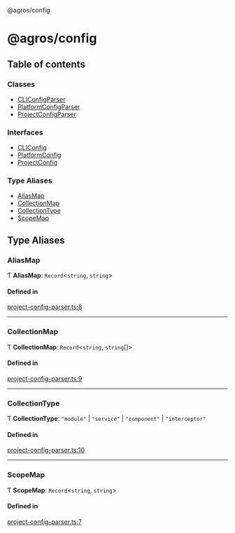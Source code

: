 @agros/config

# @agros/config

## Table of contents

### Classes

- [CLIConfigParser](classes/CLIConfigParser.md)
- [PlatformConfigParser](classes/PlatformConfigParser.md)
- [ProjectConfigParser](classes/ProjectConfigParser.md)

### Interfaces

- [CLIConfig](interfaces/CLIConfig.md)
- [PlatformConfig](interfaces/PlatformConfig.md)
- [ProjectConfig](interfaces/ProjectConfig.md)

### Type Aliases

- [AliasMap](index.md#aliasmap)
- [CollectionMap](index.md#collectionmap)
- [CollectionType](index.md#collectiontype)
- [ScopeMap](index.md#scopemap)

## Type Aliases

### <a id="aliasmap" name="aliasmap"></a> AliasMap

Ƭ **AliasMap**: `Record`<`string`, `string`\>

#### Defined in

[project-config-parser.ts:8](https://github.com/agrosjs/agros/blob/01b3301/packages/agros-config/src/project-config-parser.ts#L8)

___

### <a id="collectionmap" name="collectionmap"></a> CollectionMap

Ƭ **CollectionMap**: `Record`<`string`, `string`[]\>

#### Defined in

[project-config-parser.ts:9](https://github.com/agrosjs/agros/blob/01b3301/packages/agros-config/src/project-config-parser.ts#L9)

___

### <a id="collectiontype" name="collectiontype"></a> CollectionType

Ƭ **CollectionType**: ``"module"`` \| ``"service"`` \| ``"component"`` \| ``"interceptor"``

#### Defined in

[project-config-parser.ts:10](https://github.com/agrosjs/agros/blob/01b3301/packages/agros-config/src/project-config-parser.ts#L10)

___

### <a id="scopemap" name="scopemap"></a> ScopeMap

Ƭ **ScopeMap**: `Record`<`string`, `string`\>

#### Defined in

[project-config-parser.ts:7](https://github.com/agrosjs/agros/blob/01b3301/packages/agros-config/src/project-config-parser.ts#L7)
